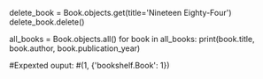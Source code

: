 delete_book = Book.objects.get(title='Nineteen Eighty-Four')
delete_book.delete()

all_books = Book.objects.all()
for book in all_books:
    print(book.title, book.author, book.publication_year)

#Expexted ouput:
#(1, {'bookshelf.Book': 1})
